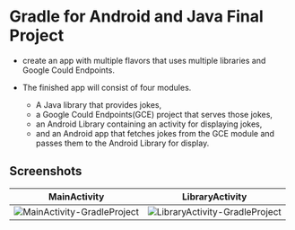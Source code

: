 # Gradle for Android and Java Final Project

* create an app with multiple flavors that uses multiple libraries and Google Could Endpoints.

* The finished app will consist of four modules.
  * A Java library that provides jokes,
  * a Google Could Endpoints(GCE) project that serves those jokes,
  * an Android Library containing an activity for displaying jokes,
  * and an Android app that fetches jokes from the GCE module and passes them to the Android Library for display.

## Screenshots

| MainActivity  | LibraryActivity |
| ------------- | ------------- |
| ![MainActivity-GradleProject](http://i.imgur.com/DV3gsI1.png)  | ![LibraryActivity-GradleProject](http://i.imgur.com/y1qQzdJ.png)  |